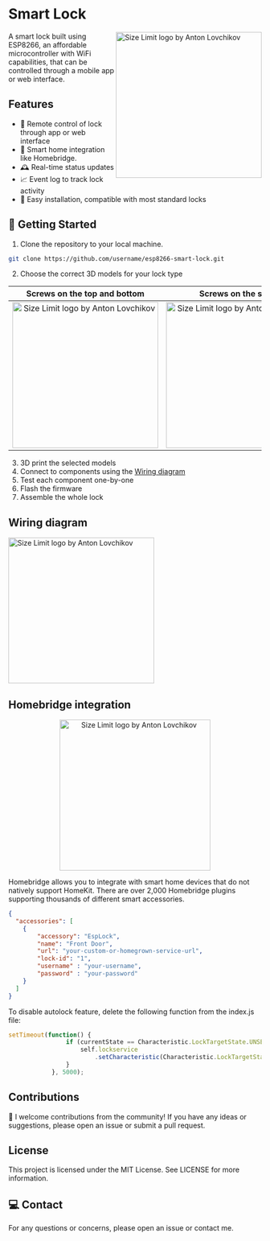 # Smart Lock

<img src="https://freesvg.org/img/1543428916.png" align="right"
     alt="Size Limit logo by Anton Lovchikov" height="290">

A smart lock built using ESP8266, an affordable microcontroller with WiFi capabilities, that can be controlled through a mobile app or web interface.

## Features
* 📱 Remote control of lock through app or web interface
* 🔐 Smart home integration like Homebridge.
* 🕰️ Real-time status updates
* 📈 Event log to track lock activity
* 🔨 Easy installation, compatible with most standard locks

## 🚀 Getting Started
1. Clone the repository to your local machine.
```bash
git clone https://github.com/username/esp8266-smart-lock.git
```
2. Choose the correct 3D models for your lock type

| Screws on the top and bottom   |      Screws on the sides      |
|:----------:|:-------------:|
| <img src="https://pressbooks.bccampus.ca/basicmotorcontrol/wp-content/uploads/sites/887/2020/01/Wiring-Diagram-Pushbutton-1024x764.png" alt="Size Limit logo by Anton Lovchikov" height="290"> |  <img src="https://pressbooks.bccampus.ca/basicmotorcontrol/wp-content/uploads/sites/887/2020/01/Wiring-Diagram-Pushbutton-1024x764.png" alt="Size Limit logo by Anton Lovchikov" height="290"> |

3. 3D print the selected models
4. Connect to components using the [Wiring diagram](#wiring-diagram)
5. Test each component one-by-one
6. Flash the firmware
7. Assemble the whole lock

## Wiring diagram
<img src="https://pressbooks.bccampus.ca/basicmotorcontrol/wp-content/uploads/sites/887/2020/01/Wiring-Diagram-Pushbutton-1024x764.png"
     alt="Size Limit logo by Anton Lovchikov" height="290">

## Homebridge integration

<p align="center">
<img src="https://homekitnews.com/wp-content/uploads/2019/06/UI-SETTINGS-HOME2-IOS13.jpg" alt="Size Limit logo by Anton Lovchikov" height=300>
</p>

Homebridge allows you to integrate with smart home devices that do not natively support HomeKit. There are over 2,000 Homebridge plugins supporting thousands of different smart accessories.

```json
{
  "accessories": [
    {
        "accessory": "EspLock",
        "name": "Front Door",
        "url": "your-custom-or-homegrown-service-url",
		"lock-id": "1",
        "username" : "your-username",
		"password" : "your-password"
    }
  ]
}
```

To disable autolock feature, delete the following function from the index.js file:
```js
setTimeout(function() {
                if (currentState == Characteristic.LockTargetState.UNSECURED) { 
                    self.lockservice
                        .setCharacteristic(Characteristic.LockTargetState, Characteristic.LockTargetState.SECURED);
                }
            }, 5000);
```

## Contributions
🙏 I welcome contributions from the community! If you have any ideas or suggestions, please open an issue or submit a pull request.

## License
This project is licensed under the MIT License. See LICENSE for more information.

## 💻 Contact
For any questions or concerns, please open an issue or contact me.
